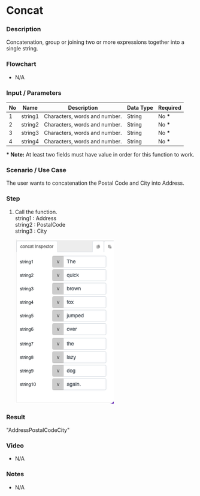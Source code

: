 ﻿# Concat



### Description

Concatenation, group or joining two or more expressions together into a single string.

### Flowchart

- N/A 

### Input / Parameters

| No | Name | Description | Data Type | Required |
| ------ | ------ | ------ |------ | ------ |
| 1 | string1 | Characters, words and number. | String | No __*__ |
| 2 | string2 | Characters, words and number. | String | No __*__ |
| 3 | string3 | Characters, words and number. | String | No __*__|
| 4 | string4 | Characters, words and number. | String | No __*__|

__\* Note:__  At least two fields must have value in order for this function to work.

### Scenario / Use Case

The user wants to concatenation the Postal Code and City into Address.</br>

### Step

1. Call the function.<br>
    string1  : Address<br />
    string2  : PostalCode<br />
    string3  : City<br />

   ![](concat-step-1.png?raw=true)

### Result

"AddressPostalCodeCity"

### Video

- N/A

<!--[![Video](http://i.imgur.com/Ot5DWAW.png)](https://youtu.be/StTqXEQ2l-Y?t=35s)-->

### Notes

- N/A
